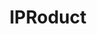 ---
cost: None
description: The IPRoduct project seeks to link innovative goods to the patents upon
  which they are based. By directly linking products to patents, this project tracks
  innovation to the point where it meets consumers, the true commercial end point
  of investments in Science & Technology. The output of the project is a database
  of linked product-patent pairs that is made publicly available.
location: https://iproduct.io/app
record_creation_timestamp: 12/4/2020 17:20:46
shortname: iproduct
tags: Products
title: IPRoduct
uuid: 303ce18b-f411-4752-9fe6-d4fcc369f43c
---